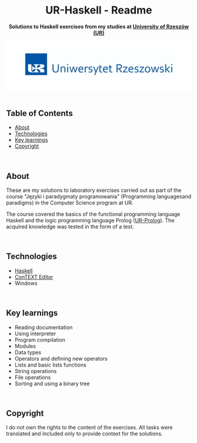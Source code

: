 <h1 align="center">UR-Haskell - Readme</h1>
<p align="center"><strong>Solutions to Haskell exercises from my studies at <a href="https://www.ur.edu.pl/pl/kolegia/kolegium-nauk-przyrodniczych">University of Rzeszów (UR)</a></strong>
<div align="center"><a href="https://www.ur.edu.pl/pl/kolegia/kolegium-nauk-przyrodniczych"><img src="for_readme/ur_banner.jpg"></a></div>

<br>

## Table of Contents
- [About](#about)
- [Technologies](#technologies)
- [Key learnings](#key-learnings)
- [Copyright](#copyright)

<br>

## About 
These are my solutions to laboratory exercises carried out as part of the course "Języki i paradygmaty programowania" (Programming languages ​​and paradigms) in the Computer Science program at UR. 

The course covered the basics of the functional programming language Haskell and the logic programming language Prolog ([UR-Prolog]()). The acquired knowledge was tested in the form of a test.

<br>

## Technologies
- [Haskell](https://www.haskell.org)
- [ConTEXT Editor](https://www.contexteditor.org)
- Windows

<br>

## Key learnings
- Reading documentation
- Using interpreter
- Program compilation
- Modules
- Data types
- Operators and defining new operators 
- Lists and basic lists functions
- String operations
- File operations
- Sorting and using a binary tree

<br>

## Copyright
I do not own the rights to the content of the exercises. All tasks were translated and included only to provide context for the solutions.
